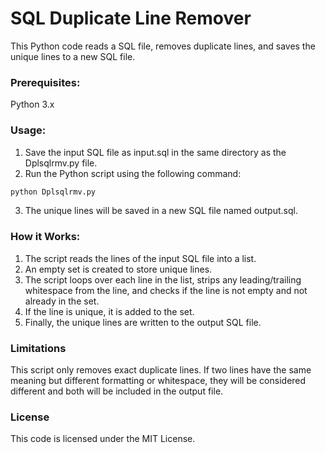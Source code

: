 # SQL Duplicate Line Remover

This Python code reads a SQL file, removes duplicate lines, and saves the unique lines to a new SQL file.

<h3>Prerequisites:</h3>
Python 3.x

<h3>Usage:</h3>

1. Save the input SQL file as input.sql in the same directory as the Dplsqlrmv.py file.
2. Run the Python script using the following command:

```sh
python Dplsqlrmv.py
```

3. The unique lines will be saved in a new SQL file named output.sql.

<h3>How it Works:</h3>

1. The script reads the lines of the input SQL file into a list.
2. An empty set is created to store unique lines.
3. The script loops over each line in the list, strips any leading/trailing whitespace from the line, and checks if the line is not empty and not already in the set.
4. If the line is unique, it is added to the set.
5. Finally, the unique lines are written to the output SQL file.

<h3>Limitations</h3>

This script only removes exact duplicate lines. If two lines have the same meaning but different formatting or whitespace, they will be considered different and both will be included in the output file.

<h3>License</h3>

This code is licensed under the MIT License.
